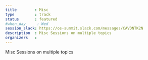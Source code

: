 ```yaml
---
title        : Misc
type         : track
status       : featured
#when_day     : Wed
session_slack: https://os-summit.slack.com/messages/CAVDNTK2N
description  : Misc Sessions on multiple topics
organizers   :
---
```


Misc Sessions on multiple topics
